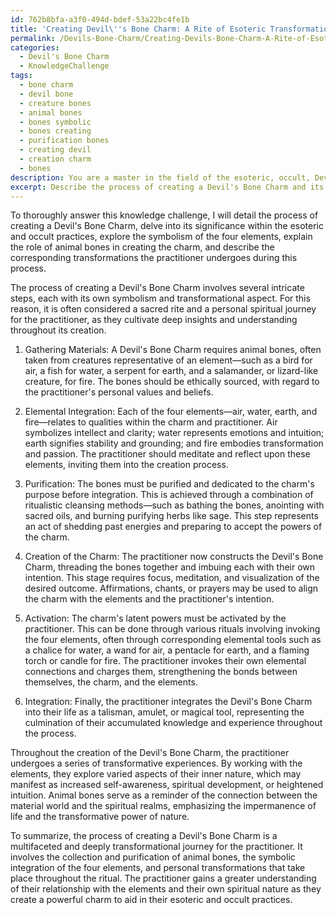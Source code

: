 ```yaml
---
id: 762b8bfa-a3f0-494d-bdef-53a22bc4fe1b
title: 'Creating Devil\''s Bone Charm: A Rite of Esoteric Transformation'
permalink: /Devils-Bone-Charm/Creating-Devils-Bone-Charm-A-Rite-of-Esoteric-Transformation/
categories:
  - Devil's Bone Charm
  - KnowledgeChallenge
tags:
  - bone charm
  - devil bone
  - creature bones
  - animal bones
  - bones symbolic
  - bones creating
  - purification bones
  - creating devil
  - creation charm
  - bones
description: You are a master in the field of the esoteric, occult, Devil's Bone Charm and Education. You are a writer of tests, challenges, books and deep knowledge on Devil's Bone Charm for initiates and students to gain deep insights and understanding from. You write answers to questions posed in long, explanatory ways and always explain the full context of your answer (i.e., related concepts, formulas, examples, or history), as well as the step-by-step thinking process you take to answer the challenges. Be rigorous and thorough, and summarize the key themes, ideas, and conclusions at the end.
excerpt: Describe the process of creating a Devil's Bone Charm and its significance, while incorporating the symbolism of the four elements, the role of animal bones, and the corresponding transformations within the practitioner.
---
```

To thoroughly answer this knowledge challenge, I will detail the process of creating a Devil's Bone Charm, delve into its significance within the esoteric and occult practices, explore the symbolism of the four elements, explain the role of animal bones in creating the charm, and describe the corresponding transformations the practitioner undergoes during this process.

The process of creating a Devil's Bone Charm involves several intricate steps, each with its own symbolism and transformational aspect. For this reason, it is often considered a sacred rite and a personal spiritual journey for the practitioner, as they cultivate deep insights and understanding throughout its creation.

1. Gathering Materials: A Devil's Bone Charm requires animal bones, often taken from creatures representative of an element—such as a bird for air, a fish for water, a serpent for earth, and a salamander, or lizard-like creature, for fire. The bones should be ethically sourced, with regard to the practitioner's personal values and beliefs.

2. Elemental Integration: Each of the four elements—air, water, earth, and fire—relates to qualities within the charm and practitioner. Air symbolizes intellect and clarity; water represents emotions and intuition; earth signifies stability and grounding; and fire embodies transformation and passion. The practitioner should meditate and reflect upon these elements, inviting them into the creation process.

3. Purification: The bones must be purified and dedicated to the charm's purpose before integration. This is achieved through a combination of ritualistic cleansing methods—such as bathing the bones, anointing with sacred oils, and burning purifying herbs like sage. This step represents an act of shedding past energies and preparing to accept the powers of the charm.

4. Creation of the Charm: The practitioner now constructs the Devil's Bone Charm, threading the bones together and imbuing each with their own intention. This stage requires focus, meditation, and visualization of the desired outcome. Affirmations, chants, or prayers may be used to align the charm with the elements and the practitioner's intention.

5. Activation: The charm's latent powers must be activated by the practitioner. This can be done through various rituals involving invoking the four elements, often through corresponding elemental tools such as a chalice for water, a wand for air, a pentacle for earth, and a flaming torch or candle for fire. The practitioner invokes their own elemental connections and charges them, strengthening the bonds between themselves, the charm, and the elements.

6. Integration: Finally, the practitioner integrates the Devil's Bone Charm into their life as a talisman, amulet, or magical tool, representing the culmination of their accumulated knowledge and experience throughout the process.

Throughout the creation of the Devil's Bone Charm, the practitioner undergoes a series of transformative experiences. By working with the elements, they explore varied aspects of their inner nature, which may manifest as increased self-awareness, spiritual development, or heightened intuition. Animal bones serve as a reminder of the connection between the material world and the spiritual realms, emphasizing the impermanence of life and the transformative power of nature.

To summarize, the process of creating a Devil's Bone Charm is a multifaceted and deeply transformational journey for the practitioner. It involves the collection and purification of animal bones, the symbolic integration of the four elements, and personal transformations that take place throughout the ritual. The practitioner gains a greater understanding of their relationship with the elements and their own spiritual nature as they create a powerful charm to aid in their esoteric and occult practices.
